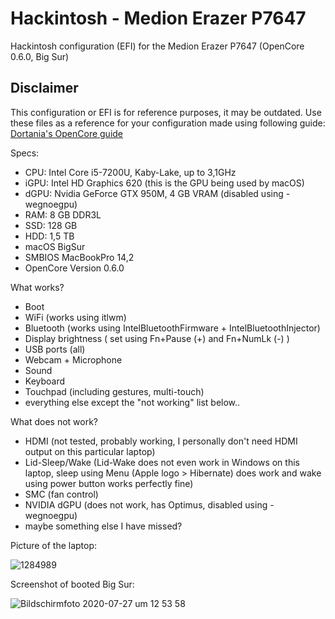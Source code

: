 # Hackintosh - Medion Erazer P7647
Hackintosh configuration (EFI) for the Medion Erazer P7647 (OpenCore 0.6.0, Big Sur)

## Disclaimer
This configuration or EFI is for reference purposes, it may be outdated. Use these files as a reference for your configuration made using following guide: [Dortania's OpenCore guide](https://dortania.github.io/OpenCore-Install-Guide/config-laptop.plist/kaby-lake.html)

Specs:


* CPU: Intel Core i5-7200U, Kaby-Lake, up to 3,1GHz
* iGPU: Intel HD Graphics 620 (this is the GPU being used by macOS)
* dGPU: Nvidia GeForce GTX 950M, 4 GB VRAM (disabled using -wegnoegpu)
* RAM: 8 GB DDR3L
* SSD: 128 GB
* HDD: 1,5 TB
* macOS BigSur
* SMBIOS MacBookPro 14,2
* OpenCore Version 0.6.0

What works?

* Boot 
* WiFi (works using itlwm)
* Bluetooth (works using IntelBluetoothFirmware + IntelBluetoothInjector)
* Display brightness ( set using Fn+Pause (+) and Fn+NumLk (-) )
* USB ports (all)
* Webcam + Microphone
* Sound 
* Keyboard
* Touchpad (including gestures, multi-touch)
* everything else except the "not working" list below..

What does not work?

* HDMI (not tested, probably working, I personally don't need HDMI output on this particular laptop)
* Lid-Sleep/Wake (Lid-Wake does not even work in Windows on this laptop, sleep using Menu (Apple logo > Hibernate) does work and wake using power button works perfectly fine)
* SMC (fan control) 
* NVIDIA dGPU (does not work, has Optimus, disabled using -wegnoegpu)
* maybe something else I have missed?

Picture of the laptop:


![1284989](https://user-images.githubusercontent.com/19302720/117622059-8626a600-b172-11eb-94f7-04802814bb2d.jpg)


Screenshot of booted Big Sur:


![Bildschirmfoto 2020-07-27 um 12 53 58](https://user-images.githubusercontent.com/19302720/117622126-976fb280-b172-11eb-9bbb-39b0415ef247.png)



